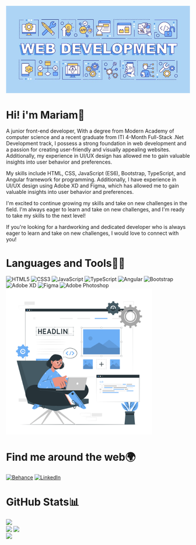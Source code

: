 ![Hi! i'm Mariam](https://github.com/MarimEzz/MarimEzz/blob/main/20230610093551_%5Bfpdl.in%5D_web-development-word-concepts-blue-banner_106317-30883_large.jpg)

# Hi! i'm Mariam👋

A junior front-end developer, With a degree from Modern Academy of computer science and a recent graduate from ITI 4-Month Full-Stack .Net Development track, I possess a strong foundation in web development and a passion for creating user-friendly and visually appealing websites. Additionally, my experience in UI/UX design has allowed me to gain valuable insights into user behavior and preferences.

My skills include HTML, CSS, JavaScript (ES6), Bootstrap, TypeScript, and Angular framework for programming. Additionally, I have experience in UI/UX design using Adobe XD and Figma, which has allowed me to gain valuable insights into user behavior and preferences.

I'm excited to continue growing my skills and take on new challenges in the field. I'm always eager to learn and take on new challenges, and I'm ready to take my skills to the next level!

If you're looking for a hardworking and dedicated developer who is always eager to learn and take on new challenges, I would love to connect with you!

# Languages and Tools👩‍💻
![HTML5](https://img.shields.io/badge/html5-%23E34F26.svg?style=flat-square&logo=html5&logoColor=white) ![CSS3](https://img.shields.io/badge/css3-%231572B6.svg?style=flat-square&logo=css3&logoColor=white) ![JavaScript](https://img.shields.io/badge/javascript-%23323330.svg?style=flat-square&logo=javascript&logoColor=%23F7DF1E) ![TypeScript](https://img.shields.io/badge/typescript-%23007ACC.svg?style=flat-square&logo=typescript&logoColor=white) ![Angular](https://img.shields.io/badge/angular-%23DD0031.svg?style=flat-square&logo=angular&logoColor=white) ![Bootstrap](https://img.shields.io/badge/bootstrap-%23563D7C.svg?style=flat-square&logo=bootstrap&logoColor=white) ![Adobe XD](https://img.shields.io/badge/Adobe%20XD-470137?style=flat-square&logo=Adobe%20XD&logoColor=#FF61F6) 	![Figma](https://img.shields.io/badge/figma-%23F24E1E.svg?style=flat-square&logo=figma&logoColor=white) ![Adobe Photoshop](https://img.shields.io/badge/adobephotoshop-%2331A8FF.svg?style=flat-square&logo=adobephotoshop&logoColor=white)
<img src="https://github.com/MarimEzz/MarimEzz/blob/main/Website%20Creator-cuate%20(2).png" width="400">

# Find me around the web🌍
[![Behance](https://img.shields.io/badge/Behance-1769ff?logo=behance&logoColor=white)](https://behance.net/https://www.behance.net/marimezzaldin) [![LinkedIn](https://img.shields.io/badge/LinkedIn-%230077B5.svg?logo=linkedin&logoColor=white)](https://linkedin.com/in/www.linkedin.com/in/marimezz) 
# GitHub Stats📊
![](https://github-readme-stats.vercel.app/api/top-langs/?username=MarimEzz&theme=default&hide_border=false&include_all_commits=false&count_private=false&layout=compact)<br/>
![](https://github-readme-streak-stats.herokuapp.com/?user=MarimEzz&theme=default&hide_border=false)
![](https://github-readme-stats.vercel.app/api?username=MarimEzz&theme=default&hide_border=false&include_all_commits=false&count_private=false)<br/>
[![](https://visitcount.itsvg.in/api?id=MarimEzz&icon=5&color=1)](https://visitcount.itsvg.in)
